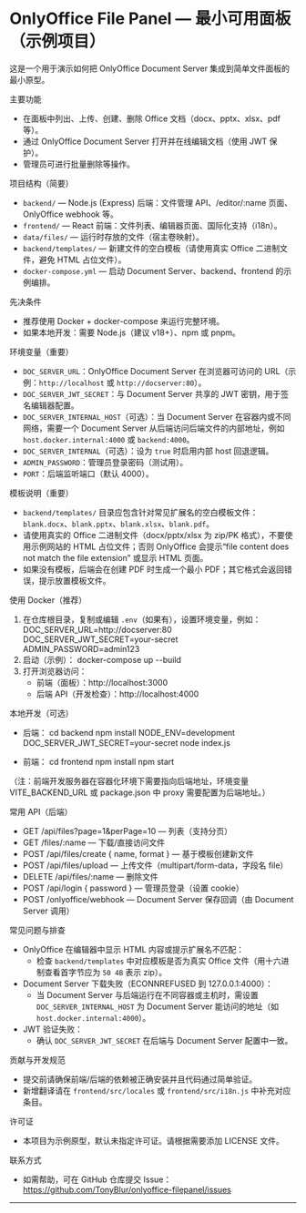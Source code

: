 # OnlyOffice File Panel — 最小可用面板（示例项目）

这是一个用于演示如何把 OnlyOffice Document Server 集成到简单文件面板的最小原型。

主要功能
- 在面板中列出、上传、创建、删除 Office 文档（docx、pptx、xlsx、pdf 等）。
- 通过 OnlyOffice Document Server 打开并在线编辑文档（使用 JWT 保护）。
- 管理员可进行批量删除等操作。

项目结构（简要）
- `backend/` — Node.js (Express) 后端：文件管理 API、/editor/:name 页面、OnlyOffice webhook 等。
- `frontend/` — React 前端：文件列表、编辑器页面、国际化支持（i18n）。
- `data/files/` — 运行时存放的文件（宿主卷映射）。
- `backend/templates/` — 新建文件的空白模板（请使用真实 Office 二进制文件，避免 HTML 占位文件）。
- `docker-compose.yml` — 启动 Document Server、backend、frontend 的示例编排。

先决条件
- 推荐使用 Docker + docker-compose 来运行完整环境。
- 如果本地开发：需要 Node.js（建议 v18+）、npm 或 pnpm。

环境变量（重要）
- `DOC_SERVER_URL`：OnlyOffice Document Server 在浏览器可访问的 URL（示例：`http://localhost` 或 `http://docserver:80`）。
- `DOC_SERVER_JWT_SECRET`：与 Document Server 共享的 JWT 密钥，用于签名编辑器配置。
- `DOC_SERVER_INTERNAL_HOST`（可选）：当 Document Server 在容器内或不同网络，需要一个 Document Server 从后端访问后端文件的内部地址，例如 `host.docker.internal:4000` 或 `backend:4000`。
- `DOC_SERVER_INTERNAL`（可选）：设为 `true` 时启用内部 host 回退逻辑。
- `ADMIN_PASSWORD`：管理员登录密码（测试用）。
- `PORT`：后端监听端口（默认 4000）。

模板说明（重要）
- `backend/templates/` 目录应包含针对常见扩展名的空白模板文件：`blank.docx`、`blank.pptx`、`blank.xlsx`、`blank.pdf`。
- 请使用真实的 Office 二进制文件（docx/pptx/xlsx 为 zip/PK 格式），不要使用示例网站的 HTML 占位文件；否则 OnlyOffice 会提示“file content does not match the file extension” 或显示 HTML 页面。
- 如果没有模板，后端会在创建 PDF 时生成一个最小 PDF；其它格式会返回错误，提示放置模板文件。

使用 Docker（推荐）
1. 在仓库根目录，复制或编辑 `.env`（如果有），设置环境变量，例如：
   DOC_SERVER_URL=http://docserver:80
   DOC_SERVER_JWT_SECRET=your-secret
   ADMIN_PASSWORD=admin123
2. 启动（示例）：
   docker-compose up --build
3. 打开浏览器访问：
   - 前端（面板）：http://localhost:3000
   - 后端 API（开发检查）：http://localhost:4000

本地开发（可选）
- 后端：
  cd backend
  npm install
  NODE_ENV=development DOC_SERVER_JWT_SECRET=your-secret node index.js

- 前端：
  cd frontend
  npm install
  npm start

（注：前端开发服务器在容器化环境下需要指向后端地址，环境变量 VITE_BACKEND_URL 或 package.json 中 proxy 需要配置为后端地址。）

常用 API（后端）
- GET /api/files?page=1&perPage=10 — 列表（支持分页）
- GET /files/:name — 下载/直接访问文件
- POST /api/files/create { name, format } — 基于模板创建新文件
- POST /api/files/upload — 上传文件（multipart/form-data，字段名 file）
- DELETE /api/files/:name — 删除文件
- POST /api/login { password } — 管理员登录（设置 cookie）
- POST /onlyoffice/webhook — Document Server 保存回调（由 Document Server 调用）

常见问题与排查
- OnlyOffice 在编辑器中显示 HTML 内容或提示扩展名不匹配：
  - 检查 `backend/templates` 中对应模板是否为真实 Office 文件（用十六进制查看首字节应为 `50 4B` 表示 zip）。
- Document Server 下载失败（ECONNREFUSED 到 127.0.0.1:4000）：
  - 当 Document Server 与后端运行在不同容器或主机时，需设置 `DOC_SERVER_INTERNAL_HOST` 为 Document Server 能访问的地址（如 `host.docker.internal:4000`）。
- JWT 验证失败：
  - 确认 `DOC_SERVER_JWT_SECRET` 在后端与 Document Server 配置中一致。

贡献与开发规范
- 提交前请确保前端/后端的依赖被正确安装并且代码通过简单验证。
- 新增翻译请在 `frontend/src/locales` 或 `frontend/src/i18n.js` 中补充对应条目。

许可证
- 本项目为示例原型，默认未指定许可证。请根据需要添加 LICENSE 文件。

联系方式
- 如需帮助，可在 GitHub 仓库提交 Issue：https://github.com/TonyBlur/onlyoffice-filepanel/issues

---
